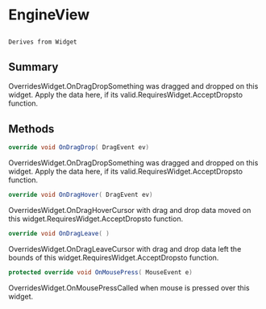 # EngineView

## 
```c#
Derives from Widget
```

## Summary

OverridesWidget.OnDragDropSomething was dragged and dropped on this widget. Apply the data here, if its valid.RequiresWidget.AcceptDropsto function.
## Methods

```c#
override void OnDragDrop( DragEvent ev) 
```
OverridesWidget.OnDragDropSomething was dragged and dropped on this widget. Apply the data here, if its valid.RequiresWidget.AcceptDropsto function.
```c#
override void OnDragHover( DragEvent ev) 
```
OverridesWidget.OnDragHoverCursor with drag and drop data moved on this widget.RequiresWidget.AcceptDropsto function.
```c#
override void OnDragLeave( ) 
```
OverridesWidget.OnDragLeaveCursor with drag and drop data left the bounds of this widget.RequiresWidget.AcceptDropsto function.
```c#
protected override void OnMousePress( MouseEvent e) 
```
OverridesWidget.OnMousePressCalled when mouse is pressed over this widget.
